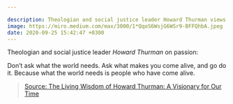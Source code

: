 ```yaml
---

description: Theologian and social justice leader Howard Thurman views on passion
image: https://miro.medium.com/max/3000/1*QqoS6WsjG6WSr9-BFFQhbA.jpeg
date: 2020-09-25 15:42:47 +0300
---
```


Theologian and social justice leader *Howard Thurman* on passion: 

Don’t ask what the world needs. Ask what makes you come alive, and go do it. Because what the world needs is people who have come alive.

>[Source: The Living Wisdom of Howard Thurman: A Visionary for Our Time](https://www.amazon.com/gp/product/B004AJGTKM/ref=as_li_qf_asin_il_tl?ie=UTF8&tag=jamesclearema-20&creative=9325&linkCode=as2&creativeASIN=B004AJGTKM&linkId=fe3c31707d0d17ba02b17221f60931f6)

